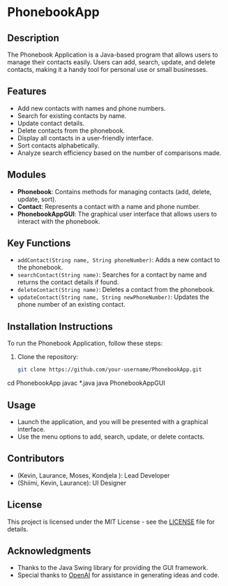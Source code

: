 # PhonebookApp

## Description
The Phonebook Application is a Java-based program that allows users to manage their contacts easily. Users can add, search, update, and delete contacts, making it a handy tool for personal use or small businesses.

## Features
- Add new contacts with names and phone numbers.
- Search for existing contacts by name.
- Update contact details.
- Delete contacts from the phonebook.
- Display all contacts in a user-friendly interface.
- Sort contacts alphabetically.
- Analyze search efficiency based on the number of comparisons made.

## Modules
- **Phonebook**: Contains methods for managing contacts (add, delete, update, sort).
- **Contact**: Represents a contact with a name and phone number.
- **PhonebookAppGUI**: The graphical user interface that allows users to interact with the phonebook.

## Key Functions
- `addContact(String name, String phoneNumber)`: Adds a new contact to the phonebook.
- `searchContact(String name)`: Searches for a contact by name and returns the contact details if found.
- `deleteContact(String name)`: Deletes a contact from the phonebook.
- `updateContact(String name, String newPhoneNumber)`: Updates the phone number of an existing contact.

## Installation Instructions
To run the Phonebook Application, follow these steps:
1. Clone the repository:
   ```bash
   git clone https://github.com/your-username/PhonebookApp.git
cd PhonebookApp
javac *.java
java PhonebookAppGUI

## Usage
- Launch the application, and you will be presented with a graphical interface.
- Use the menu options to add, search, update, or delete contacts.

## Contributors
- (Kevin, Laurance, Moses, Kondjela ): Lead Developer
-  (Shiimi, Kevin, Laurance): UI Designer

## License
This project is licensed under the MIT License - see the [LICENSE](LICENSE) file for details.

## Acknowledgments
- Thanks to the Java Swing library for providing the GUI framework.
- Special thanks to [OpenAI](https://openai.com) for assistance in generating ideas and code.


